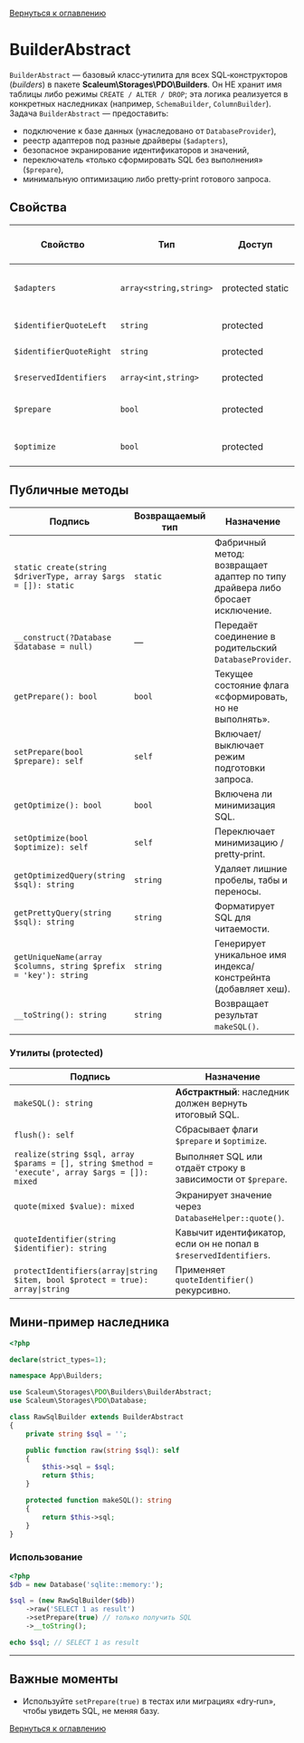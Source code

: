 [Вернуться к оглавлению](../../../../index.md)

# BuilderAbstract

`BuilderAbstract` — базовый класс‑утилита для всех SQL‑конструкторов (*builders*) в пакете **Scaleum\Storages\PDO\Builders**. Он НЕ хранит имя таблицы либо режимы `CREATE / ALTER / DROP`; эта логика реализуется в конкретных наследниках (например, `SchemaBuilder`, `ColumnBuilder`).  Задача `BuilderAbstract` — предоставить:

* подключение к базе данных (унаследовано от `DatabaseProvider`),
* реестр адаптеров под разные драйверы (`$adapters`),
* безопасное экранирование идентификаторов и значений,
* переключатель «только сформировать SQL без выполнения» (`$prepare`),
* минимальную оптимизацию либо pretty‑print готового запроса.

## Свойства

| Свойство                | Тип                    | Доступ           | Значение по умолчанию | Назначение |
| ----------------------- | ---------------------- | ---------------- | --------------------- | ---------- |
| `$adapters`             | `array<string,string>` | protected static | `[]`                  | Карта `driverType ➜ класс‑адаптер`. Используется фабрикой `create()`. |
| `$identifierQuoteLeft`  | `string`               | protected        | `` ` ``               | Левый символ кавычек идентификаторов.                                 |
| `$identifierQuoteRight` | `string`               | protected        | `` ` ``               | Правый символ кавычек идентификаторов.                                |
| `$reservedIdentifiers`  | `array<int,string>`    | protected        | `['*']`               | Имена, которые не кавычатся.                                          |
| `$prepare`              | `bool`                 | protected        | `false`               | Если `true`, методы возвращают SQL без выполнения.                    |
| `$optimize`             | `bool`                 | protected        | `true`                | Мини‑оптимизация (сжатие пробелов) готового SQL.                      |

## Публичные методы

| Подпись                                                         | Возвращаемый тип | Назначение |
| --------------------------------------------------------------- | ---------------- | ---------- |
| `static create(string $driverType, array $args = []): static`   | `static`         | Фабричный метод: возвращает адаптер по типу драйвера либо бросает исключение. |
| `__construct(?Database $database = null)`                       | —                | Передаёт соединение в родительский `DatabaseProvider`.                        |
| `getPrepare(): bool`                                            | `bool`           | Текущее состояние флага «сформировать, но не выполнять».                      |
| `setPrepare(bool $prepare): self`                               | `self`           | Включает/выключает режим подготовки запроса.                                  |
| `getOptimize(): bool`                                           | `bool`           | Включена ли минимизация SQL.                                                  |
| `setOptimize(bool $optimize): self`                             | `self`           | Переключает минимизацию / pretty‑print.                                       |
| `getOptimizedQuery(string $sql): string`                        | `string`         | Удаляет лишние пробелы, табы и переносы.                                      |
| `getPrettyQuery(string $sql): string`                           | `string`         | Форматирует SQL для читаемости.                                               |
| `getUniqueName(array $columns, string $prefix = 'key'): string` | `string`         | Генерирует уникальное имя индекса/констрейнта (добавляет хеш).                |
| `__toString(): string`                                          | `string`         | Возвращает результат `makeSQL()`.                                             |

### Утилиты (protected)

| Подпись | Назначение |
| ------- | ---------- |
| `makeSQL(): string`  | **Абстрактный**: наследник должен вернуть итоговый SQL.|
| `flush(): self`      | Сбрасывает флаги `$prepare` и `$optimize`.|
| `realize(string $sql, array $params = [], string $method = 'execute', array $args = []): mixed` | Выполняет SQL или отдаёт строку в зависимости от `$prepare`.|
| `quote(mixed $value): mixed`| Экранирует значение через `DatabaseHelper::quote()`.|
| `quoteIdentifier(string $identifier): string`| Кавычит идентификатор, если он не попал в `$reservedIdentifiers`. |
| `protectIdentifiers(array\|string $item, bool $protect = true): array\|string` | Применяет `quoteIdentifier()` рекурсивно. |


## Мини‑пример наследника

```php
<?php

declare(strict_types=1);

namespace App\Builders;

use Scaleum\Storages\PDO\Builders\BuilderAbstract;
use Scaleum\Storages\PDO\Database;

class RawSqlBuilder extends BuilderAbstract
{
    private string $sql = '';

    public function raw(string $sql): self
    {
        $this->sql = $sql;
        return $this;
    }

    protected function makeSQL(): string
    {
        return $this->sql;
    }
}
```

### Использование

```php
<?php
$db = new Database('sqlite::memory:');

$sql = (new RawSqlBuilder($db))
    ->raw('SELECT 1 as result')
    ->setPrepare(true) // только получить SQL
    ->__toString();

echo $sql; // SELECT 1 as result
```

---

## Важные моменты

* Используйте `setPrepare(true)` в тестах или миграциях «dry‑run», чтобы увидеть SQL, не меняя базу.

[Вернуться к оглавлению](../../../../index.md)
